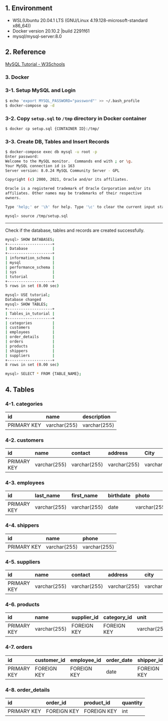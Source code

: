 ## 1. Environment

* WSL(Ubuntu 20.04.1 LTS (GNU/Linux 4.19.128-microsoft-standard x86_64))
* Docker version 20.10.2 |build 2291f61
* mysql/mysql-server:8.0

## 2. Reference

[MySQL Tutorial - W3Schools](https://www.w3schools.com/mysql/default.asp)

### 3. Docker

### 3-1. Setup MySQL and Login

```bash
$ echo 'export MYSQL_PASSWORD="password"' >> ~/.bash_profile
$ docker-compose up -d
```

### 3-2. Copy `setup.sql` to `/tmp` directory in Docker container

```bash
$ docker cp setup.sql {CONTAINER ID}:/tmp/
```

### 3-3. Create DB, Tables and Insert Records

```bash
$ docker-compose exec db mysql -u root -p
Enter password:
Welcome to the MySQL monitor.  Commands end with ; or \g.
Your MySQL connection id is 163
Server version: 8.0.24 MySQL Community Server - GPL

Copyright (c) 2000, 2021, Oracle and/or its affiliates.

Oracle is a registered trademark of Oracle Corporation and/or its
affiliates. Other names may be trademarks of their respective
owners.

Type 'help;' or '\h' for help. Type '\c' to clear the current input statement.

mysql> source /tmp/setup.sql
```

---

Check if the database, tables and records are created successfully.

```bash
mysql> SHOW DATABASES;
+--------------------+
| Database           |
+--------------------+
| information_schema |
| mysql              |
| performance_schema |
| sys                |
| tutorial           |
+--------------------+
5 rows in set (0.00 sec)

mysql> USE tutorial;
Database changed
mysql> SHOW TABLES;
+--------------------+
| Tables_in_tutorial |
+--------------------+
| categories         |
| customers          |
| employees          |
| order_details      |
| orders             |
| products           |
| shippers           |
| suppliers          |
+--------------------+
8 rows in set (0.00 sec)

mysql> SELECT * FROM {TABLE_NAME};
```

## 4. Tables

### 4-1. categories

|id |name |description |
|:-|:-|:-|
|PRIMARY KEY |varchar(255) |varchar(255) |

### 4-2. customers

|id |name |contact |address |City |zipcode |country |
|:-|:-|:-|:-|:-|:-|:-|
|PRIMARY KEY |varchar(255) |varchar(255) |varchar(255) |varchar(255) |varchar(255) |varchar(255) |

### 4-3. employees

|id |last_name |first_name |birthdate |photo |notes |
|:-|:-|:-|:-|:-|:-|
|PRIMARY KEY |varchar(255) |varchar(255) |date |varchar(255) |varchar(255) |

### 4-4. shippers

|id |name |phone |
|:-|:-|:-|
|PRIMARY KEY |varchar(255) |varchar(255) |

### 4-5. suppliers

|id |name |contact |address |city |zipcode |country |phone |
|:-|:-|:-|:-|:-|:-|:-|:-|
|PRIMARY KEY |varchar(255) |varchar(255) |varchar(255) |varchar(255) |varchar(255) |varchar(255) |varchar(255) |

### 4-6. products

|id |name |supplier_id |category_id |unit |price |
|:-|:-|:-|:-|:-|:-|
|PRIMARY KEY |varchar(255) |FOREIGN KEY |FOREIGN KEY |varchar(255) |float(5) |

### 4-7. orders

|id |customer_id |employee_id |order_date |shipper_id |
|:-|:-|:-|:-|:-|
|PRIMARY KEY |FOREIGN KEY |FOREIGN KEY |date |FOREIGN KEY |

### 4-8. order_details

|id |order_id |product_id |quantity |
|:-|:-|:-|:-|
|PRIMARY KEY |FOREIGN KEY |FOREIGN KEY |int |
